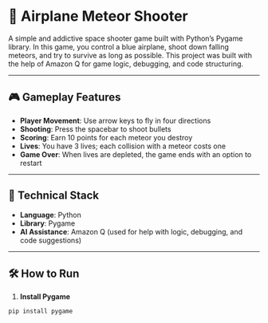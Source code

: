 # 🚀 Airplane Meteor Shooter

A simple and addictive space shooter game built with Python’s Pygame library. In this game, you control a blue airplane, shoot down falling meteors, and try to survive as long as possible. This project was built with the help of Amazon Q for game logic, debugging, and code structuring.

---

## 🎮 Gameplay Features

- **Player Movement**: Use arrow keys to fly in four directions
- **Shooting**: Press the spacebar to shoot bullets
- **Scoring**: Earn 10 points for each meteor you destroy
- **Lives**: You have 3 lives; each collision with a meteor costs one
- **Game Over**: When lives are depleted, the game ends with an option to restart

---

## 🧱 Technical Stack

- **Language**: Python
- **Library**: Pygame
- **AI Assistance**: Amazon Q (used for help with logic, debugging, and code suggestions)

---

## 🛠️ How to Run

1. **Install Pygame**

```bash 
pip install pygame
